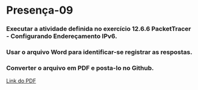 # Presença-09

### Executar a atividade definida no exercício 12.6.6 PacketTracer - Configurando Endereçamento IPv6. 
### Usar o arquivo Word para identificar-se registrar as respostas. 
### Converter o arquivo em PDF e posta-lo no Github.

[Link do PDF]()
